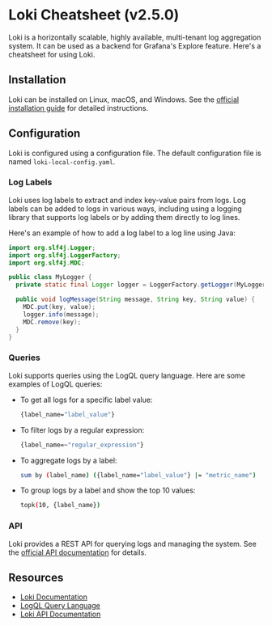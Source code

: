 # Loki Cheatsheet (v2.5.0)

Loki is a horizontally scalable, highly available, multi-tenant log aggregation system. It can be used as a backend for Grafana's Explore feature. Here's a cheatsheet for using Loki.

## Installation

Loki can be installed on Linux, macOS, and Windows. See the [official installation guide](https://grafana.com/docs/loki/latest/installation/) for detailed instructions.

## Configuration

Loki is configured using a configuration file. The default configuration file is named `loki-local-config.yaml`.

### Log Labels

Loki uses log labels to extract and index key-value pairs from logs. Log labels can be added to logs in various ways, including using a logging library that supports log labels or by adding them directly to log lines.

Here's an example of how to add a log label to a log line using Java:

```java
import org.slf4j.Logger;
import org.slf4j.LoggerFactory;
import org.slf4j.MDC;

public class MyLogger {
  private static final Logger logger = LoggerFactory.getLogger(MyLogger.class);

  public void logMessage(String message, String key, String value) {
    MDC.put(key, value);
    logger.info(message);
    MDC.remove(key);
  }
}
```

### Queries

Loki supports queries using the LogQL query language. Here are some examples of LogQL queries:

- To get all logs for a specific label value:

  ```bash
  {label_name="label_value"}
  ```

- To filter logs by a regular expression:

  ```bash
  {label_name=~"regular_expression"}
  ```

- To aggregate logs by a label:

  ```bash
  sum by (label_name) ({label_name="label_value"} |= "metric_name")
  ```

- To group logs by a label and show the top 10 values:

  ```bash
  topk(10, {label_name})
  ```

### API

Loki provides a REST API for querying logs and managing the system. See the [official API documentation](https://grafana.com/docs/loki/latest/api/) for details.

## Resources

- [Loki Documentation](https://grafana.com/docs/loki/)
- [LogQL Query Language](https://grafana.com/docs/loki/latest/logql/)
- [Loki API Documentation](https://grafana.com/docs/loki/latest/api/)
